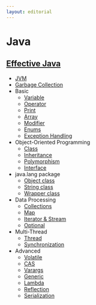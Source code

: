```yaml
---
layout: editorial
---
```


# Java

## [Effective Java](effective-java)

* [JVM](jvm.md)
* [Garbage Collection](garbage-collection.md)
* Basic
    * [Variable](variable.md)
    * [Operator](operator.md)
    * [Print](print.md)
    * [Array](array.md)
    * [Modifier](modifier.md)
    * [Enums](enums.md)
    * [Exception Handling](exception-handling.md)
* Object-Oriented Programming
    * [Class](class.md)
    * [Inheritance](inheritance.md)
    * [Polymorphism](polymorphism.md)
    * [Interface](interface.md)
* java.lang package
    * [Object class](object-class.md)
    * [String class](string-class.md)
    * [Wrapper class](wrapper-class.md)
* Data Processing
    * [Collections](collections.md)
    * [Map](map.md)
    * [Iterator & Stream](iterator-stream.md)
    * [Optional](optional.md)
* Multi-Thread
    * [Thread](thread.md)
    * [Synchronization](synchronization.md)
* Advanced
    * [Volatile](volatile.md)
    * [CAS](cas.md)
    * [Varargs](varargs.md)
    * [Generic](generic.md)
    * [Lambda](lambda.md)
    * [Reflection](reflection.md)
    * [Serialization](serialization.md)
